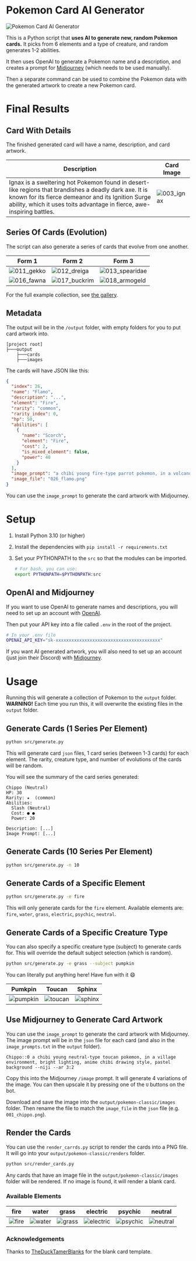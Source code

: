 # Pokemon Card AI Generator

![Pokemon Card AI Generator](generator_image.png)

This is a Python script that **uses AI to generate new, random Pokemon cards.** It picks
from 6 elements and a type of creature, and random generates 1-2 abilities.

It then uses OpenAI to generate a Pokemon name and a description, and creates
a prompt for [Midjourney](https://midjourney.com/home) (which needs to be used manually).

Then a separate command can be used to combine the Pokemon data with the generated artwork to create a new Pokemon card.

# Final Results

## Card With Details

The finished generated card will have a name, description, and card artwork.

| Description                                                                                                                                                                                                                           | Card Image                                  |
| ------------------------------------------------------------------------------------------------------------------------------------------------------------------------------------------------------------------------------------- | ------------------------------------------- |
| Ignax is a sweltering hot Pokemon found in desert-like regions that brandishes a deadly dark axe. It is known for its fierce demeanor and its Ignition Surge ability, which it uses toits advantage in fierce, awe-inspiring battles. | ![003_ignax](gallery/renders/003_ignax.png) |



## Series Of Cards (Evolution)

The script can also generate a series of cards that evolve from one another.

| Form 1                                      | Form 2                                          | Form 3                                              |
| ------------------------------------------- | ----------------------------------------------- | --------------------------------------------------- |
| ![011_gekko](gallery/renders/011_gekko.png) | ![012_dreiga](gallery/renders/012_dreiga.png)   | ![013_spearidae](gallery/renders/013_spearidae.png) |
| ![016_fawna](gallery/renders/016_fawna.png) | ![017_buckrim](gallery/renders/017_buckrim.png) | ![018_armogeld](gallery/renders/018_armogeld.png)   |

For the full example collection, see [the gallery](./gallery).

## Metadata

The output will be in the `/output` folder, with empty folders for you to put card artwork into.

```
[project root]
├───output
    ├───cards
    ├───images
```

The cards will have JSON like this:

```json
{
  "index": 26,
  "name": "Flamo",
  "description": "...",
  "element": "Fire",
  "rarity": "common",
  "rarity_index": 0,
  "hp": 50,
  "abilities": [
    {
      "name": "Scorch",
      "element": "Fire",
      "cost": 2,
      "is_mixed_element": false,
      "power": 40
    }
  ],
  "image_prompt": "a chibi young fire-type parrot pokemon, in a volcano environment, lava texture background, anime chibi drawing style, pastel background --niji --ar 3:2",
  "image_file": "026_flamo.png"
}
```

You can use the `image_prompt` to generate the card artwork with Midjourney.

# Setup

1. Install Python 3.10 (or higher)
2. Install the dependencies with `pip install -r requirements.txt`
3. Set your PYTHONPATH to the `src` so that the modules can be imported.

   ```bash
   # For bash, you can use:
   export PYTHONPATH=$PYTHONPATH:src
   ```

## OpenAI and Midjourney

If you want to use OpenAI to generate names and descriptions, you will need to set up an account with [OpenAI](https://openai.com/).

Then put your API key into a file called `.env` in the root of the project.

```bash
# In your .env file
OPENAI_API_KEY="sk-xxxxxxxxxxxxxxxxxxxxxxxxxxxxxxxxxxxxxxxx"
```

If you want AI generated artwork, you will also need to set up an account (just join their Discord) with [Midjourney](https://midjourney.com/home).

# Usage

Running this will generate a collection of Pokemon to the `output` folder. **WARNING!** Each time you run this, it will overwrite the existing files in the `output` folder.

## Generate Cards (1 Series Per Element)

```bash
python src/generate.py
```

This will generate card `json` files, 1 card series (between 1-3 cards) for each element. The rarity, creature type, and number of evolutions of the cards will be random.

You will see the summary of the card series generated:

```
Chippo (Neutral)
HP: 30
Rarity: ★  (common)
Abilities:
  Slash (Neutral)
  Cost: ● ●
  Power: 20

Description: [...]
Image Prompt: [...]
```

## Generate Cards (10 Series Per Element)

```bash
python src/generate.py -n 10
```

## Generate Cards of a Specific Element

```bash
python src/generate.py -e fire
```

This will only generate cards for the `fire` element. Available elements are: `fire`, `water`, `grass`, `electric`, `psychic`, `neutral`.

## Generate Cards of a Specific Creature Type

You can also specify a specific creature type (subject) to generate cards for. This will override the default subject selection (which is random).

```bash
python src/generate.py -e grass --subject pumpkin
```

You can literally put anything here! Have fun with it 😄

| Pumkpin                                     | Toucan                                    | Sphinx                                     |
| ------------------------------------------- | ----------------------------------------- | ------------------------------------------ |
| ![pumpkin](gallery/renders/001_regalot.png) | ![toucan](gallery/renders/001_chippo.png) | ![sphinx](gallery/renders/002_sfyrinx.png) |

## Use Midjourney to Generate Card Artwork

You can use the `image_prompt` to generate the card artwork with Midjourney. The image prompt will be in the `json` file for each card (and also in the `image_prompts.txt` in the `output` folder).

```
Chippo::0 a chibi young neutral-type toucan pokemon, in a village environment, bright lighting, anime chibi drawing style, pastel background --niji --ar 3:2
```

Copy this into the Midjourney `/image` prompt. It will generate 4 variations of the image. You can then upscale it by pressing one of the `U` buttons on the bot.

Download and save the image into the `output/pokemon-classic/images` folder. Then rename the file to match the `image_file` in the `json` file (e.g. `001_chippo.png`).

## Render the Cards

You can use the `render_carrds.py` script to render the cards into a PNG file. It will go into your `output/pokemon-classic/renders` folder.

```bash
python src/render_cards.py
```

Any cards that have an image file in the `output/pokemon-classic/images` folder will be rendered. If no image is found, it will render a blank card.

### Available Elements

| fire                                         | water                                          | grass                                          | electric                                             | psychic                                            | neutral                                            |
| -------------------------------------------- | ---------------------------------------------- | ---------------------------------------------- | ---------------------------------------------------- | -------------------------------------------------- | -------------------------------------------------- |
| ![fire](resources/elements/fire_element.png) | ![water](resources/elements/water_element.png) | ![grass](resources/elements/grass_element.png) | ![electric](resources/elements/electric_element.png) | ![psychic](resources/elements/psychic_element.png) | ![neutral](resources/elements/neutral_element.png) |

### Acknowledgements

Thanks to [TheDuckTamerBlanks](https://www.deviantart.com/katarawaterbender) for the blank card template.
